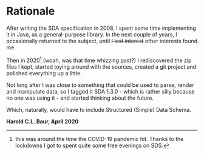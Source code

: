 # Rationale

After writing the SDA specification in 2008, I spent some time implementing it in 
Java, as a general-purpose library. In the next couple of years, I occasionally 
returned to the subject, until ~~I lost interest~~ other interests found me.

Then in 2020[^1] (woah, was that time whizzing past?) I rediscovered the zip files 
I kept, started toying around with the sources, created a git project and polished 
everything up a little.

[^1]: this was around the time the COVID-19 pandemic hit. Thanks to the lockdowns I 
got to spent quite some free evenings on SDS. 

Not long after I was close to something that could be used to parse, render and 
manipulate data, so I tagged it SDA 1.3.0 - which is rather silly because no one 
was using it - and started thinking about the future.

Which, naturally, would have to include Structured (Simple) Data Schema.

**Harold C.L. Baur, April 2020**

